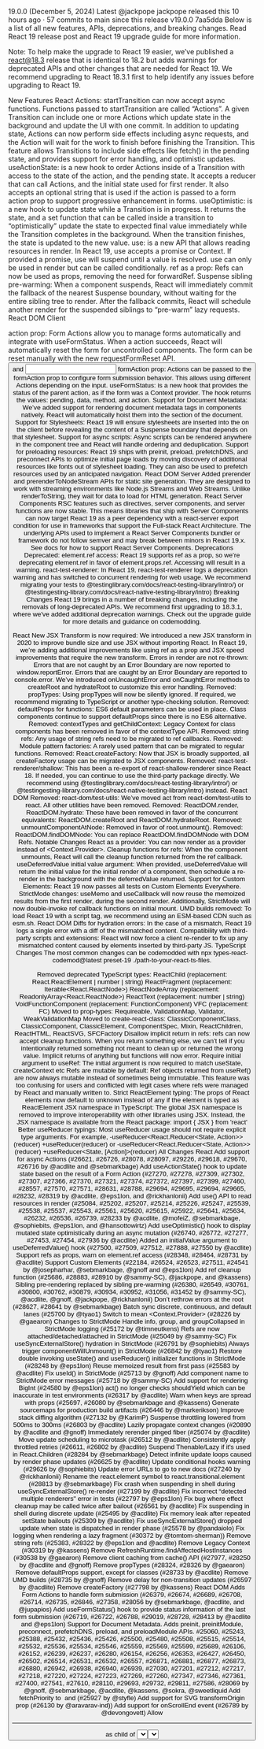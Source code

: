 19.0.0 (December 5, 2024) Latest
@jackpope jackpope released this 10 hours ago
· 57 commits to main since this release
 v19.0.0
 7aa5dda
Below is a list of all new features, APIs, deprecations, and breaking changes. Read React 19 release post and React 19 upgrade guide for more information.

Note: To help make the upgrade to React 19 easier, we’ve published a react@18.3 release that is identical to 18.2 but adds warnings for deprecated APIs and other changes that are needed for React 19. We recommend upgrading to React 18.3.1 first to help identify any issues before upgrading to React 19.

New Features
React
Actions: startTransition can now accept async functions. Functions passed to startTransition are called “Actions”. A given Transition can include one or more Actions which update state in the background and update the UI with one commit. In addition to updating state, Actions can now perform side effects including async requests, and the Action will wait for the work to finish before finishing the Transition. This feature allows Transitions to include side effects like fetch() in the pending state, and provides support for error handling, and optimistic updates.
useActionState: is a new hook to order Actions inside of a Transition with access to the state of the action, and the pending state. It accepts a reducer that can call Actions, and the initial state used for first render. It also accepts an optional string that is used if the action is passed to a form action prop to support progressive enhancement in forms.
useOptimistic: is a new hook to update state while a Transition is in progress. It returns the state, and a set function that can be called inside a transition to “optimistically” update the state to expected final value immediately while the Transition completes in the background. When the transition finishes, the state is updated to the new value.
use: is a new API that allows reading resources in render. In React 19, use accepts a promise or Context. If provided a promise, use will suspend until a value is resolved. use can only be used in render but can be called conditionally.
ref as a prop: Refs can now be used as props, removing the need for forwardRef.
Suspense sibling pre-warming: When a component suspends, React will immediately commit the fallback of the nearest Suspense boundary, without waiting for the entire sibling tree to render. After the fallback commits, React will schedule another render for the suspended siblings to “pre-warm” lazy requests.
React DOM Client
<form> action prop: Form Actions allow you to manage forms automatically and integrate with useFormStatus. When a <form> action succeeds, React will automatically reset the form for uncontrolled components. The form can be reset manually with the new requestFormReset API.
<button> and <input> formAction prop: Actions can be passed to the formAction prop to configure form submission behavior. This allows using different Actions depending on the input.
useFormStatus: is a new hook that provides the status of the parent <form> action, as if the form was a Context provider. The hook returns the values: pending, data, method, and action.
Support for Document Metadata: We’ve added support for rendering document metadata tags in components natively. React will automatically hoist them into the <head> section of the document.
Support for Stylesheets: React 19 will ensure stylesheets are inserted into the <head> on the client before revealing the content of a Suspense boundary that depends on that stylesheet.
Support for async scripts: Async scripts can be rendered anywhere in the component tree and React will handle ordering and deduplication.
Support for preloading resources: React 19 ships with preinit, preload, prefetchDNS, and preconnect APIs to optimize initial page loads by moving discovery of additional resources like fonts out of stylesheet loading. They can also be used to prefetch resources used by an anticipated navigation.
React DOM Server
Added prerender and prerenderToNodeStream APIs for static site generation. They are designed to work with streaming environments like Node.js Streams and Web Streams. Unlike renderToString, they wait for data to load for HTML generation.
React Server Components
RSC features such as directives, server components, and server functions are now stable. This means libraries that ship with Server Components can now target React 19 as a peer dependency with a react-server export condition for use in frameworks that support the Full-stack React Architecture. The underlying APIs used to implement a React Server Components bundler or framework do not follow semver and may break between minors in React 19.x. See docs for how to support React Server Components.
Deprecations
Deprecated: element.ref access: React 19 supports ref as a prop, so we’re deprecating element.ref in favor of element.props.ref. Accessing will result in a warning.
react-test-renderer: In React 19, react-test-renderer logs a deprecation warning and has switched to concurrent rendering for web usage. We recommend migrating your tests to @testinglibrary.com/docs/react-testing-library/intro/) or @testingesting-library.com/docs/react-native-testing-library/intro)
Breaking Changes
React 19 brings in a number of breaking changes, including the removals of long-deprecated APIs. We recommend first upgrading to 18.3.1, where we've added additional deprecation warnings. Check out the upgrade guide for more details and guidance on codemodding.

React
New JSX Transform is now required: We introduced a new JSX transform in 2020 to improve bundle size and use JSX without importing React. In React 19, we’re adding additional improvements like using ref as a prop and JSX speed improvements that require the new transform.
Errors in render are not re-thrown: Errors that are not caught by an Error Boundary are now reported to window.reportError. Errors that are caught by an Error Boundary are reported to console.error. We’ve introduced onUncaughtError and onCaughtError methods to createRoot and hydrateRoot to customize this error handling.
Removed: propTypes: Using propTypes will now be silently ignored. If required, we recommend migrating to TypeScript or another type-checking solution.
Removed: defaultProps for functions: ES6 default parameters can be used in place. Class components continue to support defaultProps since there is no ES6 alternative.
Removed: contextTypes and getChildContext: Legacy Context for class components has been removed in favor of the contextType API.
Removed: string refs: Any usage of string refs need to be migrated to ref callbacks.
Removed: Module pattern factories: A rarely used pattern that can be migrated to regular functions.
Removed: React.createFactory: Now that JSX is broadly supported, all createFactory usage can be migrated to JSX components.
Removed: react-test-renderer/shallow: This has been a re-export of react-shallow-renderer since React 18. If needed, you can continue to use the third-party package directly. We recommend using @testinglibrary.com/docs/react-testing-library/intro/) or @testingesting-library.com/docs/react-native-testing-library/intro) instead.
React DOM
Removed: react-dom/test-utils: We’ve moved act from react-dom/test-utils to react. All other utilities have been removed.
Removed: ReactDOM.render, ReactDOM.hydrate: These have been removed in favor of the concurrent equivalents: ReactDOM.createRoot and ReactDOM.hydrateRoot.
Removed: unmountComponentAtNode: Removed in favor of root.unmount().
Removed: ReactDOM.findDOMNode: You can replace ReactDOM.findDOMNode with DOM Refs.
Notable Changes
React
<Context> as a provider: You can now render <Context> as a provider instead of <Context.Provider>.
Cleanup functions for refs: When the component unmounts, React will call the cleanup function returned from the ref callback.
useDeferredValue initial value argument: When provided, useDeferredValue will return the initial value for the initial render of a component, then schedule a re-render in the background with the deferredValue returned.
Support for Custom Elements: React 19 now passes all tests on Custom Elements Everywhere.
StrictMode changes: useMemo and useCallback will now reuse the memoized results from the first render, during the second render. Additionally, StrictMode will now double-invoke ref callback functions on initial mount.
UMD builds removed: To load React 19 with a script tag, we recommend using an ESM-based CDN such as esm.sh.
React DOM
Diffs for hydration errors: In the case of a mismatch, React 19 logs a single error with a diff of the mismatched content.
Compatibility with third-party scripts and extensions: React will now force a client re-render to fix up any mismatched content caused by elements inserted by third-party JS.
TypeScript Changes
The most common changes can be codemodded with npx types-react-codemod@latest preset-19 ./path-to-your-react-ts-files.

Removed deprecated TypeScript types:
ReactChild (replacement: React.ReactElement | number | string)
ReactFragment (replacement: Iterable<React.ReactNode>)
ReactNodeArray (replacement: ReadonlyArray<React.ReactNode>)
ReactText (replacement: number | string)
VoidFunctionComponent (replacement: FunctionComponent)
VFC (replacement: FC)
Moved to prop-types: Requireable, ValidationMap, Validator, WeakValidationMap
Moved to create-react-class: ClassicComponentClass, ClassicComponent, ClassicElement, ComponentSpec, Mixin, ReactChildren, ReactHTML, ReactSVG, SFCFactory
Disallow implicit return in refs: refs can now accept cleanup functions. When you return something else, we can’t tell if you intentionally returned something not meant to clean up or returned the wrong value. Implicit returns of anything but functions will now error.
Require initial argument to useRef: The initial argument is now required to match useState, createContext etc
Refs are mutable by default: Ref objects returned from useRef() are now always mutable instead of sometimes being immutable. This feature was too confusing for users and conflicted with legit cases where refs were managed by React and manually written to.
Strict ReactElement typing: The props of React elements now default to unknown instead of any if the element is typed as ReactElement
JSX namespace in TypeScript: The global JSX namespace is removed to improve interoperability with other libraries using JSX. Instead, the JSX namespace is available from the React package: import { JSX } from 'react'
Better useReducer typings: Most useReducer usage should not require explicit type arguments.
For example,
-useReducer<React.Reducer<State, Action>>(reducer)
+useReducer(reducer)
or
-useReducer<React.Reducer<State, Action>>(reducer)
+useReducer<State, [Action]>(reducer)
All Changes
React
Add support for async Actions (#26621, #26726, #28078, #28097, #29226, #29618, #29670, #26716 by @acdlite and @sebmarkbage)
Add useActionState() hook to update state based on the result of a Form Action (#27270, #27278, #27309, #27302, #27307, #27366, #27370, #27321, #27374, #27372, #27397, #27399, #27460, #28557, #27570, #27571, #28631, #28788, #29694, #29695, #29694, #29665, #28232, #28319 by @acdlite, @eps1lon, and @rickhanlonii)
Add use() API to read resources in render (#25084, #25202, #25207, #25214, #25226, #25247, #25539, #25538, #25537, #25543, #25561, #25620, #25615, #25922, #25641, #25634, #26232, #26536, #26739, #28233 by @acdlite, @mofeiZ, @sebmarkbage, @sophiebits, @eps1lon, and @hansottowirtz)
Add useOptimistic() hook to display mutated state optimistically during an async mutation (#26740, #26772, #27277, #27453, #27454, #27936 by @acdlite)
Added an initialValue argument to useDeferredValue() hook (#27500, #27509, #27512, #27888, #27550 by @acdlite)
Support refs as props, warn on element.ref access (#28348, #28464, #28731 by @acdlite)
Support Custom Elements (#22184, #26524, #26523, #27511, #24541 by @josepharhar, @sebmarkbage, @gnoff and @eps1lon)
Add ref cleanup function (#25686, #28883, #28910 by @sammy-SC), @jackpope, and @kassens)
Sibling pre-rendering replaced by sibling pre-warming (#26380, #26549, #30761, #30800, #30762, #30879, #30934, #30952, #31056, #31452 by @sammy-SC), @acdlite, @gnoff, @jackpope, @rickhanlonii)
Don’t rethrow errors at the root (#28627, #28641 by @sebmarkbage)
Batch sync discrete, continuous, and default lanes (#25700 by @tyao1)
Switch <Context> to mean <Context.Provider> (#28226 by @gaearon)
Changes to StrictMode
Handle info, group, and groupCollapsed in StrictMode logging (#25172 by @timneutkens)
Refs are now attached/detached/attached in StrictMode (#25049 by @sammy-SC)
Fix useSyncExternalStore() hydration in StrictMode (#26791 by @sophiebits)
Always trigger componentWillUnmount() in StrictMode (#26842 by @tyao1)
Restore double invoking useState() and useReducer() initializer functions in StrictMode (#28248 by @eps1lon)
Reuse memoized result from first pass (#25583 by @acdlite)
Fix useId() in StrictMode (#25713 by @gnoff)
Add component name to StrictMode error messages (#25718 by @sammy-SC)
Add support for rendering BigInt (#24580 by @eps1lon)
act() no longer checks shouldYield which can be inaccurate in test environments (#26317 by @acdlite)
Warn when keys are spread with props (#25697, #26080 by @sebmarkbage and @kassens)
Generate sourcemaps for production build artifacts (#26446 by @markerikson)
Improve stack diffing algorithm (#27132 by @KarimP)
Suspense throttling lowered from 500ms to 300ms (#26803 by @acdlite)
Lazily propagate context changes (#20890 by @acdlite and @gnoff)
Immediately rerender pinged fiber (#25074 by @acdlite)
Move update scheduling to microtask (#26512 by @acdlite)
Consistently apply throttled retries (#26611, #26802 by @acdlite)
Suspend Thenable/Lazy if it's used in React.Children (#28284 by @sebmarkbage)
Detect infinite update loops caused by render phase updates (#26625 by @acdlite)
Update conditional hooks warning (#29626 by @sophiebits)
Update error URLs to go to new docs (#27240 by @rickhanlonii)
Rename the react.element symbol to react.transitional.element (#28813 by @sebmarkbage)
Fix crash when suspending in shell during useSyncExternalStore() re-render (#27199 by @acdlite)
Fix incorrect “detected multiple renderers" error in tests (#22797 by @eps1lon)
Fix bug where effect cleanup may be called twice after bailout (#26561 by @acdlite)
Fix suspending in shell during discrete update (#25495 by @acdlite)
Fix memory leak after repeated setState bailouts (#25309 by @acdlite)
Fix useSyncExternalStore() dropped update when state is dispatched in render phase (#25578 by @pandaiolo)
Fix logging when rendering a lazy fragment (#30372 by @tomtom-sherman))
Remove string refs (#25383, #28322 by @eps1lon and @acdlite)
Remove Legacy Context (#30319 by @kassens)
Remove RefreshRuntime.findAffectedHostInstances (#30538 by @gaearon)
Remove client caching from cache() API (#27977, #28250 by @acdlite and @gnoff)
Remove propTypes (#28324, #28326 by @gaearon)
Remove defaultProps support, except for classes (#28733 by @acdlite)
Remove UMD builds (#28735 by @gnoff)
Remove delay for non-transition updates (#26597 by @acdlite)
Remove createFactory (#27798 by @kassens)
React DOM
Adds Form Actions to handle form submission (#26379, #26674, #26689, #26708, #26714, #26735, #26846, #27358, #28056 by @sebmarkbage, @acdlite, and @jupapios)
Add useFormStatus() hook to provide status information of the last form submission (#26719, #26722, #26788, #29019, #28728, #28413 by @acdlite and @eps1lon)
Support for Document Metadata. Adds preinit, preinitModule, preconnect, prefetchDNS, preload, and preloadModule APIs.
#25060, #25243, #25388, #25432, #25436, #25426, #25500, #25480, #25508, #25515, #25514, #25532, #25536, #25534, #25546, #25559, #25569, #25599, #25689, #26106, #26152, #26239, #26237, #26280, #26154, #26256, #26353, #26427, #26450, #26502, #26514, #26531, #26532, #26557, #26871, #26881, #26877, #26873, #26880, #26942, #26938, #26940, #26939, #27030, #27201, #27212, #27217, #27218, #27220, #27224, #27223, #27269, #27260, #27347, #27346, #27361, #27400, #27541, #27610, #28110, #29693, #29732, #29811, #27586, #28069 by @gnoff, @sebmarkbage, @acdlite, @kassens, @sokra, @sweetliquid
Add fetchPriority to <img> and <link> (#25927 by @styfle)
Add support for SVG transformOrigin prop (#26130 by @aravarav-ind))
Add support for onScrollEnd event (#26789 by @devongovett)
Allow <hr> as child of <select> (#27632 by @SouSingh)
Add support for Popover API (#27981 by @eps1lon)
Add support for inert (#24730 by @eps1lon)
Add support for imageSizes and imageSrcSet (#22550 by @eps1lon)
Synchronously flush transitions in popstate events (#26025, #27559, #27505, #30759 by @tyao1 and @acdlite)
flushSync exhausts queue even if something throws (#26366 by @acdlite)
Throw error if react and react-dom versions don’t match (#29236 by @acdlite)
Ensure srcset and src are assigned last on <img> instances (#30340 by @gnoff)
Javascript URLs are replaced with functions that throw errors (#26507, #29808 by @sebmarkbage and @kassens)
Treat toggle and beforetoggle as discrete events (#29176 by @eps1lon)
Filter out empty src and href attributes (unless for <a href=”” />) (#18513, #28124 by @bvaughn and @eps1lon)
Fix unitless scale style property (#25601 by @JonnyBurger)
Fix onChange error message for controlled <select> (#27740 by @BikiBiki-das))
Fix focus restore in child windows after element reorder (#30951 by @ling1726)
Remove render, hydrate, findDOMNode, unmountComponentAtNode, unstable_createEventHandle, unstable_renderSubtreeIntoContainer, and unstable_runWithPriority. Move createRoot and hydrateRoot to react-dom/client. (#28271 by @gnoff)
Remove test-utils (#28541 by @eps1lon)
Remove unstable_flushControlled (#26397 by @kassens)
Remove legacy mode (#28468 by @gnoff)
Remove renderToStaticNodeStream() (#28873 by @gnoff)
Remove unstable_renderSubtreeIntoContainer (#29771 by @kassens)
React DOM Server
Stable release of React Server Components (Many, many PRs by @sebmarkbage, @acdlite, @gnoff, @sammy-SC, @gaearon, @sophiebits, @unstubbable, @lubieowoce)
Support Server Actions (#26124, #26632, #27459 by @sebmarkbage and @acdlite)
Changes to SSR
Add external runtime which bootstraps hydration on the client for binary transparency (#25437, #26169, #25499 by @mofeiZ and @acdlite)
Support subresource integrity for bootstrapScripts and bootstrapModules (#25104 by @gnoff)
Fix null bytes written at text chunk boundaries (#26228 by @sophiebits)
Fix logic around attribute serialization (#26526 by @gnoff)
Fix precomputed chunk cleared on Node 18 (#25645 by @feedthejim)
Optimize end tag chunks (#27522 by @yujunjung)
Gracefully handle suspending in DOM configs (#26768 by @sebmarkbage)
Check for nullish values on ReactCustomFormAction (#26770 by @sebmarkbage)
Preload bootstrapModules, bootstrapScripts, and update priority queue (#26754, #26753, #27190, #27189 by @gnoff)
Client render the nearest child or parent suspense boundary if replay errors or is aborted (#27386 by @sebmarkbage)
Don't bail out of flushing if we still have pending root tasks (#27385 by @sebmarkbage)
Ensure Resumable State is Serializable (#27388 by @sebmarkbage)
Remove extra render pass when reverting to client render (#26445 by @acdlite)
Fix unwinding context during selective hydration (#25876 by @tyao1)
Stop flowing and then abort if a stream is cancelled (#27405 by @sebmarkbage)
Pass cancellation reason to abort (#27536 by @sebmarkbage)
Add onHeaders entrypoint option (#27641, #27712 by @gnoff)
Escape <style> and <script> textContent to enable rendering inner content without dangerouslySetInnerHTML (#28870, #28871 by @gnoff)
Fallback to client replaying actions for Blob serialization (#28987 by @sebmarkbage)
Render Suspense fallback if boundary contains new stylesheet during sync update (#28965 by @gnoff)
Fix header length tracking (#30327 by @gnoff)
Use srcset to trigger load event on mount (#30351 by @gnoff)
Don't perform work when closing stream (#30497 by @gnoff)
Allow aborting during render (#30488, #30730 by @gnoff)
Start initial work immediately (#31079 by @gnoff)
A transition flowing into a dehydrated boundary no longer suspends when showing fallback (#27230 by @acdlite)
Fix selective hydration triggers false update loop error (#27439 by @acdlite)
Warn for Child Iterator of all types but allow Generator Components (#28853 by @sebmarkbage)
Include regular stack trace in serialized errors (#28684, #28738 by @sebmarkbage)
Aborting early no longer infinitely suspends (#24751 by @sebmarkbage)
Fix hydration warning suppression in text comparisons (#24784 by @gnoff)
Changes to error handling in SSR
Add diffs to hydration warnings (#28502, #28512 by @sebmarkbage)
Make Error creation lazy (#24728 by @sebmarkbage)
Remove recoverable error when a sync update flows into a dehydrated boundary (#25692 by @sebmarkbage)
Don't "fix up" mismatched text content with suppressedHydrationWarning (#26391 by @sebmarkbage)
Fix component stacks in errors (#27456 by @sebmarkbage)
Add component stacks to onError (#27761, #27850 by @gnoff and @sebmarkbage)
Throw hydration mismatch errors once (#28502 by @sebmarkbage)
Add Bun streaming server renderer (#25597 by @colinhacks)
Add nonce support to bootstrap scripts (#26738 by @danieltott)
Add crossorigin support to bootstrap scripts (#26844 by @HenriqueLimas)
Support nonce and fetchpriority in preload links (#26826 by @liuyenwei)
Add referrerPolicy to ReactDOM.preload() (#27096 by @styfle)
Add server condition for react/jsx-dev-runtime (#28921 by @himself65)
Export version (#29596 by @unstubbable)
Rename the secret export of Client and Server internals (#28786, #28789 by @sebmarkbage)
Remove layout effect warning on server (#26395 by @rickhanlonii)
Remove errorInfo.digest from onRecoverableError (#28222 by @gnoff)
ReactTestRenderer
Add deprecation error to react-test-renderer on web (#27903, #28904 by @jackpope and @acdlite)
Render with ConcurrentRoot on web (#28498 by @jackpope)
Remove react-test-renderer/shallow export (#25475, #28497 by @sebmarkbage and @jackpope)
React Reconciler
Enable suspending commits without blocking render (#26398, #26427 by @acdlite)
Remove prepareUpdate (#26583, #27409 by @sebmarkbage and @sophiebits)
React-Is
Enable tree shaking (#27701 by @markerikson)
Remove isConcurrentMode and isAsyncMode methods (#28224 by @gaearon)
useSyncExternalStore
Remove React internals access (#29868 by @phryneas)
Fix stale selectors keeping previous store references (#25969 by @jellevoost)
